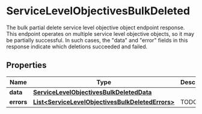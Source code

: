 

# ServiceLevelObjectivesBulkDeleted

The bulk partial delete service level objective object endpoint response.  This endpoint operates on multiple service level objective objects, so it may be partially successful. In such cases, the \"data\" and \"error\" fields in this response indicate which deletions succeeded and failed.
## Properties

Name | Type | Description | Notes
------------ | ------------- | ------------- | -------------
**data** | [**ServiceLevelObjectivesBulkDeletedData**](ServiceLevelObjectivesBulkDeletedData.md) |  | 
**errors** | [**List&lt;ServiceLevelObjectivesBulkDeletedErrors&gt;**](ServiceLevelObjectivesBulkDeletedErrors.md) | TODO. | 



